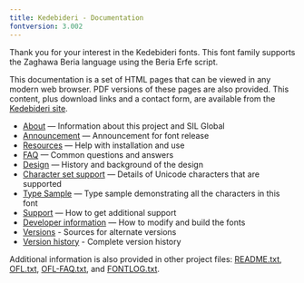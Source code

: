 ```yaml
---
title: Kedebideri - Documentation
fontversion: 3.002
---
```


Thank you for your interest in the Kedebideri fonts. This font family supports the Zaghawa Beria language using the Beria Erfe script. 

This documentation is a set of HTML pages that can be viewed in any modern web browser. PDF versions of these pages are also provided. This content, plus download links and a contact form, are available from the [Kedebideri site](https://software.sil.org/kedebideri/).

- [About](about.md) — Information about this project and SIL Global
- [Announcement](announcement.md) — Announcement for font release
- [Resources](resources.md) — Help with installation and use
- [FAQ](faq.md) — Common questions and answers
- [Design](design.md) — History and background of the design
- [Character set support](charset.md) — Details of Unicode characters that are supported
- [Type Sample](sample.md) — Type sample demonstrating all the characters in this font
- [Support](support.md) — How to get additional support
- [Developer information](developer.md) — How to modify and build the fonts
- [Versions](versions.md) - Sources for alternate versions
- [Version history](history.md) - Complete version history

Additional information is also provided in other project files: [README.txt](../README.txt), [OFL.txt](../OFL.txt), [OFL-FAQ.txt](../OFL-FAQ.txt), and [FONTLOG.txt](../FONTLOG.txt).

